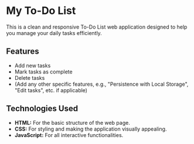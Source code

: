 # My To-Do List

This is a clean and responsive To-Do List web application designed to help you manage your daily tasks efficiently.

## Features

* Add new tasks
* Mark tasks as complete
* Delete tasks
* (Add any other specific features, e.g., "Persistence with Local Storage", "Edit tasks", etc. if applicable)

## Technologies Used

* **HTML:** For the basic structure of the web page.
* **CSS:** For styling and making the application visually appealing.
* **JavaScript:** For all interactive functionalities.
